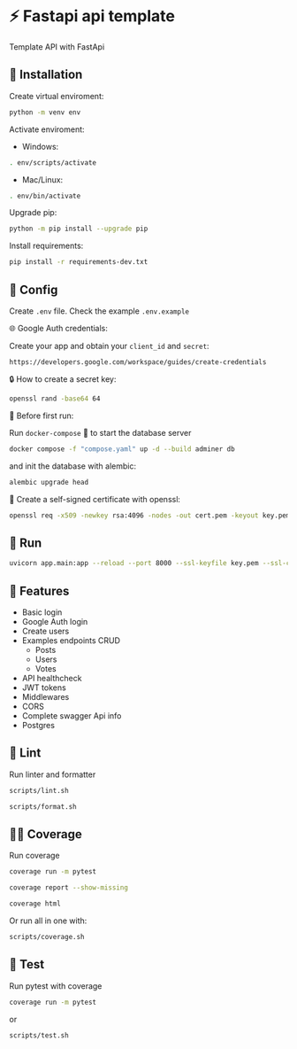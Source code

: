 # :zap: Fastapi api template

Template API with FastApi

## :floppy_disk: Installation

Create virtual enviroment:

```bash
python -m venv env
```

Activate enviroment:

- Windows:

```bash
. env/scripts/activate
```

- Mac/Linux:

```bash
. env/bin/activate
```

Upgrade pip:

```bash
python -m pip install --upgrade pip
```

Install requirements:

```bash
pip install -r requirements-dev.txt
```

## :wrench: Config

Create `.env` file. Check the example `.env.example`

:globe_with_meridians: Google Auth credentials:

Create your app and obtain your `client_id` and `secret`:

```http
https://developers.google.com/workspace/guides/create-credentials
```

:lock: How to create a secret key:

```bash
openssl rand -base64 64
```

:construction: Before first run:

Run `docker-compose` :whale: to start the database server

```bash
docker compose -f "compose.yaml" up -d --build adminer db
```

and init the database with alembic:

```bash
alembic upgrade head
```

:key: Create a self-signed certificate with openssl:

```bash
openssl req -x509 -newkey rsa:4096 -nodes -out cert.pem -keyout key.pem -days 365
```

## :runner: Run

```bash
uvicorn app.main:app --reload --port 8000 --ssl-keyfile key.pem --ssl-certfile cert.pem
```

## :pushpin: Features

- Basic login
- Google Auth login
- Create users
- Examples endpoints CRUD
  - Posts
  - Users
  - Votes
- API healthcheck
- JWT tokens
- Middlewares
- CORS
- Complete swagger Api info
- Postgres

## :rotating_light: Lint

Run linter and formatter

```bash
scripts/lint.sh
```

```bash
scripts/format.sh
```

## :technologist: Coverage

Run coverage

```bash
coverage run -m pytest
```

```bash
coverage report --show-missing
```

```bash
coverage html
```

Or run all in one with:

```bash
scripts/coverage.sh
```

## :test_tube: Test

Run pytest with coverage

```bash
coverage run -m pytest
```

or

```bash
scripts/test.sh
```
